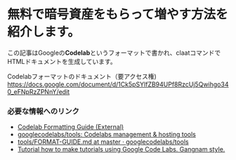 # 無料で暗号資産をもらって増やす方法を紹介します。

この記事はGoogleの**Codelab**というフォーマットで書かれ、claatコマンドでHTMLドキュメントを生成しています。

Codelabフォーマットのドキュメント（要アクセス権)
https://docs.google.com/document/d/1Ck5pSYlfZB94UPf8RzcUj5Qwihgo340_eFNpRzZPNnY/edit


### **必要な情報へのリンク**

*  [Codelab Formatting Guide (External)](https://docs.google.com/document/d/18dnMdUJQaGKY1Tit_-fO1YOpOpAbA4hh0YDXQlCEjvA/edit)
*  [googlecodelabs/tools: Codelabs management & hosting tools](https://github.com/googlecodelabs/tools)
*  [tools/FORMAT-GUIDE.md at master · googlecodelabs/tools](https://github.com/googlecodelabs/tools/blob/master/FORMAT-GUIDE.md)
*  [Tutorial how to make tutorials using Google Code Labs. Gangnam style.](https://medium.com/@mariopce/tutorial-how-to-make-tutorials-using-google-code-labs-gangdam-style-d62b35476816)

